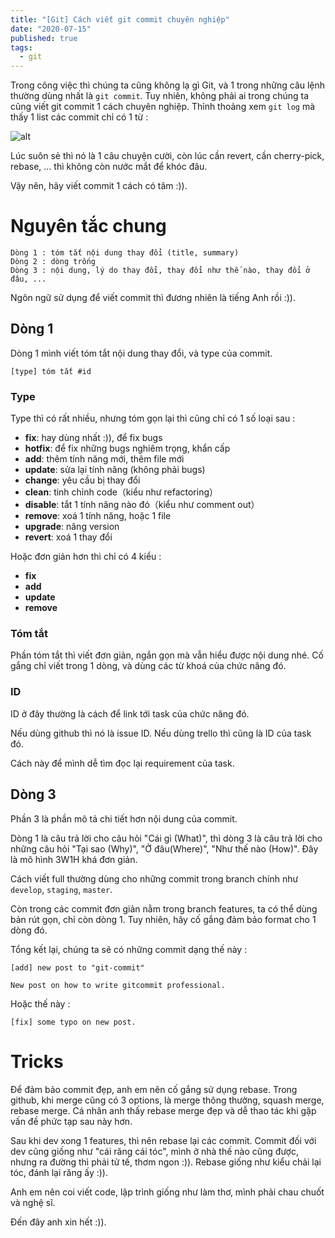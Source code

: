 ```yaml
---
title: "[Git] Cách viết git commit chuyên nghiệp"
date: "2020-07-15"
published: true
tags:
  - git
---
```


Trong công việc thì chúng ta cũng không lạ gì Git, và 1 trong những câu lệnh thường dùng nhất là `git commit`. Tuy nhiên, không phải ai trong chúng ta cũng viết git commit 1 cách chuyên nghiệp. Thỉnh thoảng xem `git log` mà thấy 1 list các commit chỉ có 1 từ :

![alt](https://blog.cpanel.com/wp-content/uploads/2018/06/image2018-3-14_13-49-23.png)

Lúc suôn sẻ thì nó là 1 câu chuyện cười, còn lúc cần revert, cần cherry-pick, rebase, ... thì không còn nước mắt để khóc đâu.

Vậy nên, hãy viết commit 1 cách có tâm :)).

# Nguyên tắc chung

```
Dòng 1 : tóm tắt nội dung thay đổi (title, summary)
Dòng 2 : dòng trống
Dòng 3 : nội dung, lý do thay đổi, thay đổi như thế nào, thay đổi ở đâu, ...
```

Ngôn ngữ sử dụng để viết commit thì đương nhiên là tiếng Anh rồi :)).

## Dòng 1
Dòng 1 mình viết tóm tắt nội dung thay đổi, và type của commit.
```
[type] tóm tắt #id
```

### Type
Type thì có rất nhiều, nhưng tóm gọn lại thì cũng chỉ có 1 số loại sau :
- **fix**: hay dùng nhất :)), để fix bugs
- **hotfix**: để fix những bugs nghiêm trọng, khẩn cấp
- **add**: thêm tính năng mới, thêm file mới
- **update**: sửa lại tính năng (không phải bugs)
- **change**: yêu cầu bị thay đổi
- **clean**: tinh chỉnh code（kiểu như refactoring）
- **disable**: tắt 1 tính năng nào đó（kiểu như comment out）
- **remove**: xoá 1 tính năng, hoặc 1 file
- **upgrade**: nâng version
- **revert**: xoá 1 thay đổi

Hoặc đơn giản hơn thì chỉ có 4 kiểu :

- **fix**
- **add**
- **update**
- **remove**

### Tóm tắt
Phần tóm tắt thì viết đơn giản, ngắn gọn mà vẫn hiểu được nội dung nhé.
Cố gắng chỉ viết trong 1 dòng, và dùng các từ khoá của chức năng đó.

### ID
ID ở đây thường là cách để link tới task của chức năng đó.

Nếu dùng github thì nó là issue ID. Nếu dùng trello thì cũng là ID của task đó.

Cách này để mình dễ tìm đọc lại requirement của task.

## Dòng 3
Phần 3 là phần mô tả chi tiết hơn nội dung của commit.

Dòng 1 là câu trả lời cho câu hỏi "Cái gì (What)", thì dòng 3 là câu trả lời cho những câu hỏi "Tại sao (Why)", "Ở đâu(Where)", "Như thế nào (How)". Đây là mô hình 3W1H khá đơn giản.

Cách viết full thường dùng cho những commit trong branch chính như `develop`, `staging`, `master`.

Còn trong các commit đơn giản nằm trong branch features, ta có thể dùng bản rút gọn, chỉ còn dòng 1. Tuy nhiên, hãy cố gắng đảm bảo format cho 1 dòng đó.

Tổng kết lại, chúng ta sẽ có những commit dạng thế này :
```
[add] new post to "git-commit"

New post on how to write gitcommit professional.
```

Hoặc thế này :
```
[fix] some typo on new post.
```

# Tricks
Để đảm bảo commit đẹp, anh em nên cố gắng sử dụng rebase. Trong github, khi merge cũng có 3 options, là merge thông thường, squash merge, rebase merge. Cá nhân anh thấy rebase merge đẹp và dễ thao tác khi gặp vấn đề phức tạp sau này hơn.

Sau khi dev xong 1 features, thì nên rebase lại các commit. Commit đối với dev cũng giống như "cái răng cái tóc", mình ở nhà thế nào cũng được, nhưng ra đường thì phải tử tế, thơm ngon :)). Rebase giống như kiểu chải lại tóc, đánh lại răng ấy :)).

Anh em nên coi viết code, lập trình giống như làm thơ, mình phải chau chuốt và nghệ sĩ.

Đến đây anh xin hết :)).

